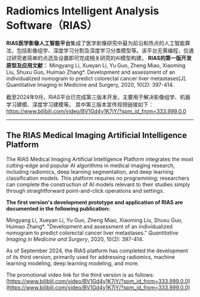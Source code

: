 # Radiomics Intelligent Analysis Software（RIAS）

**RIAS医学影像人工智能平台**集成了医学影像研究中最为前沿和热点的人工智能算法，包括影像组学、深度学习分割及深度学习分类模型等。该平台无需编程，仅通过研究者简单的点选及设置即可完成相关研究的AI模型构建。
**RIAS的第一版开发原型及应用文献：**
Mingyang Li, Xueyan Li, Yu Guo, Zheng Miao, Xiaoming Liu, Shuxu Guo, Huimao Zhang*. Development and assessment of an individualized nomogram to predict colorectal cancer liver metastases[J]. Quantitative Imaging in Medicine and Surgery, 2020, 10(2): 397-414. 

截至2024年9月，RIAS平台已完成第三版本开发，主要用于解决影像组学、机器学习建模、深度学习建模等。
其中第三版本宣传视频链接如下：https://www.bilibili.com/video/BV1Gd4y1K7jY/?spm_id_from=333.999.0.0

---

## The RIAS Medical Imaging Artificial Intelligence Platform
The RIAS Medical Imaging Artificial Intelligence Platform integrates the most cutting-edge and popular AI algorithms in medical imaging research, including radiomics, deep learning segmentation, and deep learning classification models. This platform requires no programming; researchers can complete the construction of AI models relevant to their studies simply through straightforward point-and-click operations and settings.

**The first version's development prototype and application of RIAS are documented in the following publication:**

Mingyang Li, Xueyan Li, Yu Guo, Zheng Miao, Xiaoming Liu, Shuxu Guo, Huimao Zhang*. "Development and assessment of an individualized nomogram to predict colorectal cancer liver metastases." *Quantitative Imaging in Medicine and Surgery*, 2020, 10(2): 397-414.

As of September 2024, the RIAS platform has completed the development of its third version, primarily used for addressing radiomics, machine learning modeling, deep learning modeling, and more.

The promotional video link for the third version is as follows: [https://www.bilibili.com/video/BV1Gd4y1K7jY/?spm_id_from=333.999.0.0](https://www.bilibili.com/video/BV1Gd4y1K7jY/?spm_id_from=333.999.0.0)
